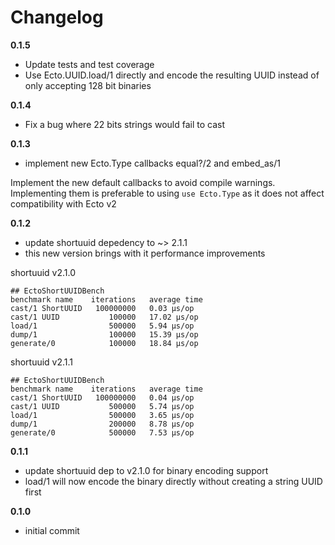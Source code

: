 # Changelog

**0.1.5**
* Update tests and test coverage
* Use Ecto.UUID.load/1 directly and encode the resulting UUID instead of only accepting 128 bit binaries

**0.1.4**
* Fix a bug where 22 bits strings would fail to cast

**0.1.3**

* implement new Ecto.Type callbacks equal?/2 and embed_as/1

Implement the new default callbacks to avoid compile warnings.
Implementing them is preferable to using `use Ecto.Type` as it
does not affect compatibility with Ecto v2

**0.1.2**

* update shortuuid depedency to ~> 2.1.1
* this new version brings with it performance improvements

shortuuid v2.1.0
```
## EctoShortUUIDBench
benchmark name    iterations   average time
cast/1 ShortUUID   100000000   0.03 µs/op
cast/1 UUID           100000   17.02 µs/op
load/1                500000   5.94 µs/op
dump/1                100000   15.39 µs/op
generate/0            100000   18.84 µs/op
```

shortuuid v2.1.1
```
## EctoShortUUIDBench
benchmark name    iterations   average time
cast/1 ShortUUID   100000000   0.04 µs/op
cast/1 UUID           500000   5.74 µs/op
load/1                500000   3.65 µs/op
dump/1                200000   8.78 µs/op
generate/0            500000   7.53 µs/op
```

**0.1.1**

* update shortuuid dep to v2.1.0 for binary encoding support
* load/1 will now encode the binary directly without creating a string UUID first

**0.1.0**

* initial commit
